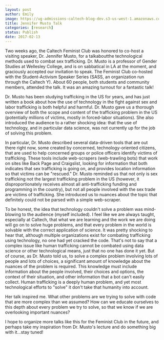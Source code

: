 ```yaml
---
layout: post
author: Emily
image: https://ug-admissions-caltech-blog-dev.s3-us-west-1.amazonaws.com/old_pictures/caltech_as_it_happens/6a0105349b8251970b01bb0975d2cd970d.jpg
title: Jennifer Musto Talk
categories: [research]
status: Publish
date: 2017-02-13
---
```



Two weeks ago, the Caltech Feminist Club was honored to co-host a visiting speaker, Dr. Jennifer Musto, for a talkaboutthe technological methods used to combat sex trafficking. Dr. Musto is a professor of Gender Studies at Wellesley College, and is on sabbatical in LA at the moment, and graciously accepted our invitation to speak. The Feminist Club co-hosted with the Student-Activism Speaker Series (SASS, an organization run through the Caltech Y). About 60 people, both students and community members, attended the talk. It was an amazing turnout for a fantastic talk!

Dr. Musto has been studying trafficking in the US for years, and has just written a book about how the use of technology in the fight against sex and labor trafficking is both helpful and harmful. Dr. Musto gave us a thorough overview of both the scope and content of the trafficking problem in the US (potentially millions of victims, mostly in forced-labor situations). She also introduced the audience to a rather shocking idea: that the use of technology, and in particular data science, was not currently up for the job of solving this problem.

In particular, Dr. Musto described several data-driven tools that are out there right now, some created by concerned, technology-oriented citizens, that are used to help concerned groups or police officers identify victims of trafficking. These tools include web-scrapers (web-trawling bots) that work on sites like Back Page and Craigslist, looking for information that both indicates that sex trafficking is going on, and provides location information so that victims can be "rescued." Dr. Musto reminded us that not only is sex trafficking not the largest trafficking problem in the US (however, it disproportionately receives almost all anti-trafficking funding and programming in the country), but not all people involved with the sex trade are victims of trafficking. She introduced us to nuances about the topic that definitely could not be parsed with a simple web-scraper.

To be honest, the idea that technology couldn't solve a problem was mind-blowing to the audience (myself included). I feel like we are always taught, especially at Caltech, that what we are learning and the work we are doing will go on to solve huge problems, and that every problem in the world is solvable with the correct application of science. It was pretty shocking to hear that, although multiple organizations exist for combating trafficking using technology, no one had yet cracked the code. That's not to say that a complex issue like human trafficking cannot be combated using data science or other technological means, just that no one has done it yet. But of course, as Dr. Musto told us, to solve a complex problem involving lots of people and lots of choices, a significant amount of knowledge about the nuances of the problem is required. This knowledge must include information about the people involved, their choices and options, the context of their situation, and other information that a bot can't easily collect. Human trafficking is a deeply human problem, and yet most technological efforts to "solve" it don't take that humanity into account.

Her talk inspired me. What other problems are we trying to solve with code that are more complex than we assumed? How can we educate ourselves to this depth about every problem we try to solve, so that we know if we are overlooking important nuances?

I hope to organize more talks like this for the Feminist Club in the future, and perhaps take my inspiration from Dr. Musto's lecture and do something big with it...stay tuned!

